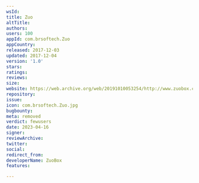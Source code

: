 ```yaml
---
wsId: 
title: Zuo
altTitle: 
authors: 
users: 100
appId: com.brsoftech.Zuo
appCountry: 
released: 2017-12-03
updated: 2017-12-04
version: '1.0'
stars: 
ratings: 
reviews: 
size: 
website: https://web.archive.org/web/20191010053254/http://www.zuobox.com/
repository: 
issue: 
icon: com.brsoftech.Zuo.jpg
bugbounty: 
meta: removed
verdict: fewusers
date: 2023-04-16
signer: 
reviewArchive: 
twitter: 
social: 
redirect_from: 
developerName: ZuoBox
features: 

---
```


